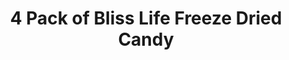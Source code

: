 ---
title:  4 Pack of Bliss Life Freeze Dried Candy
name:  4 Pack of Bliss Life Freeze Dried Candy
description: 4 Pack of Bliss Life Freeze Dried Candy - Lemon Blasts, Colorful Candy, Colorful Candy Super Sour and Colorful Candy Berry
price: $29.99
imageUrl: ["/assets/images/snackboxes/fd2/fd-2-1.png", "/assets/images/snackboxes/fd2/fd-2-2.png", "/assets/images/snackboxes/fd2/fd-2-3.png", "/assets/images/snackboxes/fd2/fd-2-4.png","/assets/images/snackboxes/fd2/fd-2-5.png" ,"/assets/images/snackboxes/fd2/fd-2-6.jpg"]
tags: -product
imageAlt: "Variety sample pack of freeze dried candies"
link: "https://amzn.to/3MxkFJk"
---